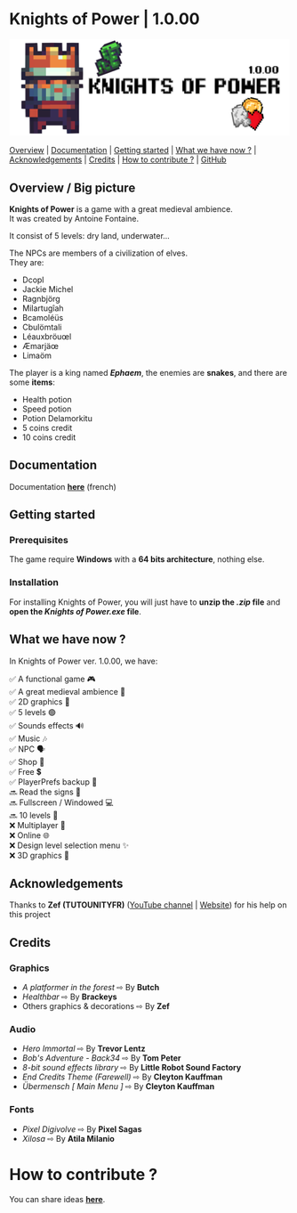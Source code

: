 # Knights of Power | 1.0.00
![Logo Knights of Power](./Documentation/Images/Logo_trensparent.png)

[Overview](#overview--big-picture) | [Documentation](#documentation) | [Getting started](#getting-started) | [What we have now ?](#what-we-have-now-) | [Acknowledgements](#acknowledgements) | [Credits](#credits) | [How to contribute ?](#how-to-contribute-) | [GitHub](https://github.com/chepa612/Knights-of-Kingdoms/)

## Overview / Big picture

__Knights of Power__ is a game with a great medieval ambience.  
It was created by Antoine Fontaine.
 
It consist of 5 levels: dry land, underwater...  
  
The NPCs are members of a civilization of elves.  
They are:  
*  Dcopl
*  Jackie Michel
*  Ragnbjörg
*  Milartugîah
*  Bcamoléüs
*  Cbulömtali
*  Léauxbröuœl
*  Æmarjäœ
*  Limaöm
  
The player is a king named ___Ephaem___, the enemies are __snakes__, and there are some __items__:  
* Health potion
* Speed potion
* Potion Delamorkitu
* 5 coins credit
* 10 coins credit

## Documentation
Documentation [__here__](http://176.174.109.28/fr/Knights-of-Power/) (french)

## Getting started

### Prerequisites

The game require __Windows__ with a __64 bits architecture__, nothing else.

### Installation

For installing Knights of Power, you will just have to __unzip the _.zip_ file__ and __open the _Knights of Power.exe_ file__.

## What we have now ?

In Knights of Power ver. 1.0.00, we have:

✅ A functional game 🎮  
✅ A great medieval ambience 👑  
✅ 2D graphics 👾  
✅ 5 levels 🟢​  
✅ Sounds effects 🔊  
✅ Music 🎶  
✅ NPC 🗣️​  
✅ Shop ​🛒​  
✅ Free ​💲​  
✅ PlayerPrefs backup 💾​  
🔜 Read the signs ​​📜​​  
🔜 Fullscreen / Windowed 💻​  
🔜 10 levels 🔴  
❌ Multiplayer 👥​  
❌ Online 🌐​​  
❌ Design level selection menu ​✨​  
❌ 3D graphics 🚀  

## Acknowledgements

Thanks to __Zef (TUTOUNITYFR)__ ([YouTube channel](https://www.youtube.com/channel/UCJRwb5W4ZzG43J5_dViL6Fw) | [Website](https://www.tutounity.fr/)) for his help on this project

## Credits

### Graphics

* _A platformer in the forest_ ⇨ By __Butch__
* _Healthbar_ ⇨ By __Brackeys__
* Others graphics & decorations ⇨ By __Zef__

### Audio

* _Hero Immortal_ ⇨ By __Trevor Lentz__
* _Bob's Adventure - Back34_ ⇨ By __Tom Peter__
* _8-bit sound effects library_ ⇨ By __Little Robot Sound Factory__
* _End Credits Theme (Farewell)_ ⇨ By __Cleyton Kauffman__
* _Übermensch [ Main Menu ]_ ⇨ By __Cleyton Kauffman__

### Fonts

* _Pixel Digivolve_ ⇨ By __Pixel Sagas__
* _Xilosa_ ⇨ By __Atila Milanio__

# How to contribute ?

You can share ideas [__here__](https://github.com/chepa612/Knights-of-Kingdoms/discussions/categories/ideas).